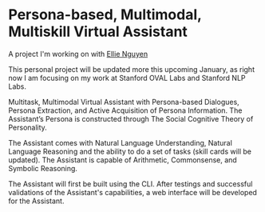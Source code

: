 # Persona-based, Multimodal, Multiskill Virtual Assistant

A project I'm working on with [Ellie Nguyen](https://www.linkedin.com/in/ellienguyen5/)

This personal project will be updated more this upcoming January, as right now I am focusing on my work at Stanford OVAL Labs and Stanford NLP Labs.

Multitask, Multimodal Virtual Assistant with Persona-based Dialogues, Persona Extraction, and Active Acquisition of Persona Information. The Assistant’s Persona is constructed through The Social Cognitive Theory of Personality.
 
The Assistant comes with Natural Language Understanding, Natural Language Reasoning and the ability to do a set of tasks (skill cards will be updated). The Assistant is capable of Arithmetic, Commonsense, and Symbolic Reasoning.

The Assistant will first be built using the CLI. After testings and successful validations of the Assistant's capabilities, a web interface will be developed for the Assistant.
